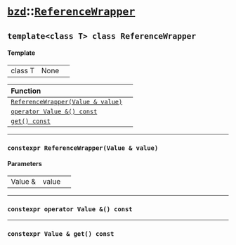 # [`bzd`](../../index.md)::[`ReferenceWrapper`](../index.md)

## `template<class T> class ReferenceWrapper`

#### Template
||||
|---:|:---|:---|
|class T|None||

|Function||
|:---|:---|
|[`ReferenceWrapper(Value & value)`](./index.md)||
|[`operator Value &() const`](./index.md)||
|[`get() const`](./index.md)||
------
### `constexpr ReferenceWrapper(Value & value)`

#### Parameters
||||
|---:|:---|:---|
|Value &|value||
------
### `constexpr operator Value &() const`

------
### `constexpr Value & get() const`

